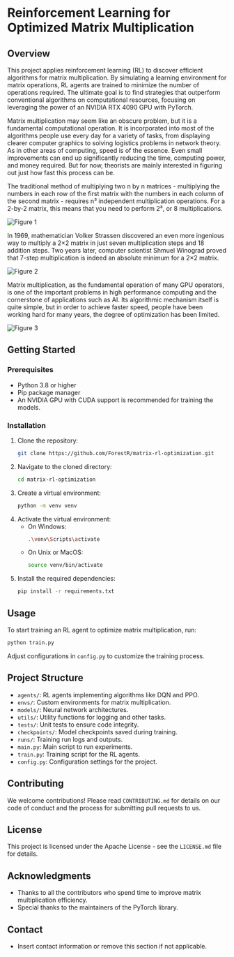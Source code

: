 # Reinforcement Learning for Optimized Matrix Multiplication

## Overview
This project applies reinforcement learning (RL) to discover efficient algorithms for matrix multiplication. By simulating a learning environment for matrix operations, RL agents are trained to minimize the number of operations required. The ultimate goal is to find strategies that outperform conventional algorithms on computational resources, focusing on leveraging the power of an NVIDIA RTX 4090 GPU with PyTorch.

Matrix multiplication may seem like an obscure problem, but it is a fundamental computational operation. It is incorporated into most of the algorithms people use every day for a variety of tasks, from displaying clearer computer graphics to solving logistics problems in network theory. As in other areas of computing, speed is of the essence. Even small improvements can end up significantly reducing the time, computing power, and money required. But for now, theorists are mainly interested in figuring out just how fast this process can be.

The traditional method of multiplying two n by n matrices - multiplying the numbers in each row of the first matrix with the numbers in each column of the second matrix - requires n³ independent multiplication operations. For a 2-by-2 matrix, this means that you need to perform 2³, or 8 multiplications.

![Figure 1](images/standard_alg.png "The traditional method of multiplying two n by n matrices")

In 1969, mathematician Volker Strassen discovered an even more ingenious way to multiply a 2×2 matrix in just seven multiplication steps and 18 addition steps. Two years later, computer scientist Shmuel Winograd proved that 7-step multiplication is indeed an absolute minimum for a 2×2 matrix.

![Figure 2](images/strassen_alg.png "For a 2×2 matrix, 7-step multiplication is indeed the absolute minimum")

Matrix multiplication, as the fundamental operation of many GPU operators, is one of the important problems in high performance computing and the cornerstone of applications such as AI. Its algorithmic mechanism itself is quite simple, but in order to achieve faster speed, people have been working hard for many years, the degree of optimization has been limited.

![Figure 3](images/history.png "History of improvements in matrix multiplication")

## Getting Started

### Prerequisites
- Python 3.8 or higher
- Pip package manager
- An NVIDIA GPU with CUDA support is recommended for training the models.

### Installation
1. Clone the repository:
   ```bash
   git clone https://github.com/ForestR/matrix-rl-optimization.git
   ```
2. Navigate to the cloned directory:
   ```bash
   cd matrix-rl-optimization
   ```
3. Create a virtual environment:
   ```bash
   python -m venv venv
   ```
4. Activate the virtual environment:
   - On Windows:
     ```bash
     .\venv\Scripts\activate
     ```
   - On Unix or MacOS:
     ```bash
     source venv/bin/activate
     ```
5. Install the required dependencies:
   ```bash
   pip install -r requirements.txt
   ```

## Usage
To start training an RL agent to optimize matrix multiplication, run:
```bash
python train.py
```
Adjust configurations in `config.py` to customize the training process.

## Project Structure
- `agents/`: RL agents implementing algorithms like DQN and PPO.
- `envs/`: Custom environments for matrix multiplication.
- `models/`: Neural network architectures.
- `utils/`: Utility functions for logging and other tasks.
- `tests/`: Unit tests to ensure code integrity.
- `checkpoints/`: Model checkpoints saved during training.
- `runs/`: Training run logs and outputs.
- `main.py`: Main script to run experiments.
- `train.py`: Training script for the RL agents.
- `config.py`: Configuration settings for the project.

## Contributing
We welcome contributions! Please read `CONTRIBUTING.md` for details on our code of conduct and the process for submitting pull requests to us.

## License
This project is licensed under the Apache License - see the `LICENSE.md` file for details.

## Acknowledgments
- Thanks to all the contributors who spend time to improve matrix multiplication efficiency.
- Special thanks to the maintainers of the PyTorch library.

## Contact
- Insert contact information or remove this section if not applicable.
